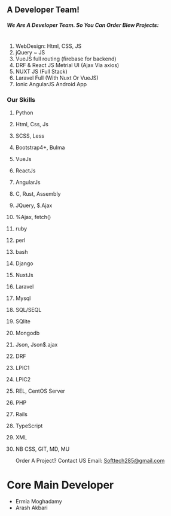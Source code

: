 ## A Developer Team!
##### We Are A Developer Team. So You Can Order Blew Projects:
#
1. WebDesign: Html, CSS, JS
2. jQuery ~ JS
3. VueJS full routing (firebase for backend)
5. DRF & React JS Metrial UI (Ajax Via axios)
6. NUXT JS (Full Stack)
7. Laravel Full (With Nuxt Or VueJS)
8. Ionic AngularJS Android App

### Our Skills
 1. Python
 2. Html, Css, Js
 3. SCSS, Less
 4. Bootstrap4+, Bulma
 5. VueJs
 6. ReactJs
 7. AngularJs
 8. C, Rust, Assembly
 9. JQuery, $.Ajax
 10. %Ajax, fetch()
 11. ruby
 12. perl
 13. bash
 14. Django
 15. NuxtJs
 16. Laravel
 17. Mysql
 18. SQL/SEQL
 19. SQlite
 20. Mongodb
 21. Json, Json$.ajax
 22. DRF
 23. LPIC1
 24. LPIC2
 25. REL, CentOS Server
 26. PHP
 27. Rails
 28. TypeScript
 29. XML
 30. NB CSS, GIT, MD, MU
 
     Order A Project? Contact US
     Email: Softtech285@gmail.com
# Core Main Developer
- Ermia Moghadamy
- Arash Akbari
